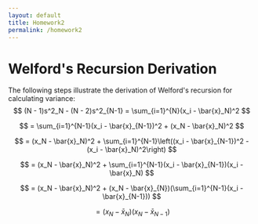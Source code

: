 ```yaml
---
layout: default
title: Homework2
permalink: /homework2
---
```



# Welford's Recursion Derivation

The following steps illustrate the derivation of Welford's recursion for calculating variance:
$$
(N - 1)s^2_N - (N - 2)s^2_{N-1} = \sum_{i=1}^{N}(x_i - \bar{x}_N)^2
$$

$$
= \sum_{i=1}^{N-1}(x_i - \bar{x}_{N-1})^2 + (x_N - \bar{x}_N)^2
$$

$$
= (x_N - \bar{x}_N)^2 + \sum_{i=1}^{N-1}\left((x_i - \bar{x}_{N-1})^2 - (x_i - \bar{x}_N)^2\right)
$$

$$
= (x_N - \bar{x}_N)^2 + \sum_{i=1}^{N-1}(x_i - \bar{x}_{N-1})(x_i - \bar{x}_N)
$$

$$
= (x_N - \bar{x}_N)^2 + (x_N - \bar{x}_{N})(\sum_{i=1}^{N-1}(x_i - \bar{x}_{N-1}))
$$

$$
= (x_N - \bar{x}_N)(x_N - \bar{x}_{N-1})
$$

